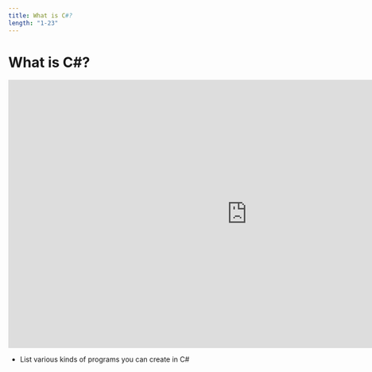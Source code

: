 ```yaml
---
title: What is C#?
length: "1-23"
---
```

# What is C#?

<iframe src="https://channel9.msdn.com/Series/CSharp-101/What-is-C/player?format=html5" width="960" height="540" allowFullScreen frameBorder="0" title="What is C#? [1 of 19] - Microsoft Channel 9 Video"></iframe>

- List various kinds of programs you can create in C#
